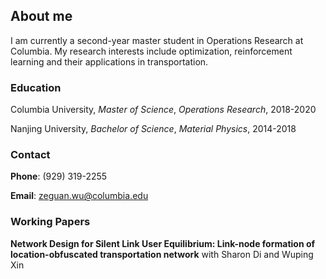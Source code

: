 ## About me

I am currently a second-year master student in Operations Research at Columbia. My research interests include optimization, reinforcement learning and their applications in transportation.

### Education

Columbia University, _Master of Science_, _Operations Research_, 2018-2020

Nanjing University, _Bachelor of Science_, _Material Physics_, 2014-2018

### Contact

**Phone**: (929) 319-2255

**Email**: zeguan.wu@columbia.edu

### Working Papers

**Network Design for Silent Link User Equilibrium: Link-node formation of
location-obfuscated transportation network** with Sharon Di and Wuping Xin


